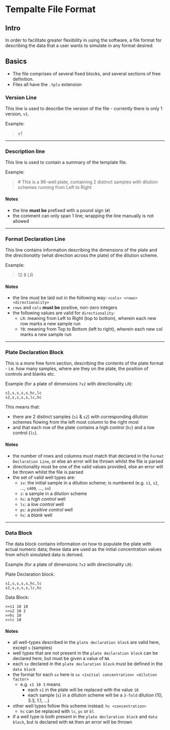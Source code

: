 # Tempalte File Format 

## Intro 

In order to facilitate greater flexibility in using the software, a file format for describing the data that a user 
wants to simulate in any format desired.

## Basics 

- The file comprises of several fixed blocks, and several sections of free definition.
- Files all have the `.tplx` extension 

### Version Line 

This line is used to describe the version of the file - currently there is only 1 version, `v1`.

Example:
>v1

---

### Description line 

This line is used to contain a summary of the template file. 

Example: 
> \# This is a 96-well plate, containing 2 distinct samples with dilution schemes running from Left to Right

#### Notes 
- the line **must be** prefixed with a pound sign (`#`)
- the comment can only span 1 line; wrapping the line manually is not allowed  

---

### Format Declaration Line 

This line contains information describing the dimensions of the plate and the _directionality_ (what direction 
across the plate) of the dilution scheme.

Example:
>12 8 LR

#### Notes
- the line must be laid out in the following way: `<cols> <rows> <directionality>`
- `rows` and `cols` **must be** positive, non-zero integers
- the following values are valid for `directionality`:
  - `LR`: meaning from Left to Right (top to bottom), wherein each new row marks a new sample run 
  - `TB`: meaning from Top to  Bottom (left to right), wherein each new col marks a new sample run 

--- 

### Plate Declaration Block 
This is a more free form section, describing the contents of the plate format - i.e. how many samples, where are they on 
the plate, the position of controls and blanks etc. 

Example (for a plate of dimensions `7x2` with directionality `LR`):
```
s1,s,s,s,s,hc,lc
s2,s,s,s,s,lc,hc
```

This means that: 

- there are 2 distinct samples (`s1` & `s2`) with corresponding dilution schemes flowing from the left most column to the right most
- and that each row of the plate contains a high control (`hc`) and a low control (`lc`). 

#### Notes
- the number of rows and columns must match that declared in the `Format Declaration Line`, or else an error will be thrown
whilst the file is parsed 
- directionality must be one of the valid values provided, else an error will be thrown whilst the file is parsed 
- the set of valid well types are:
  - `sx`: the initial sample in a dilution scheme; is numbered (e.g. `s1`, `s2`, ..., `s400`, ..., `sx`)
  - `s`: a sample in a dilution scheme 
  - `hc`: a _high control_ well
  - `lc`: a _low control_ well
  - `pc`: a _positive control_ well
  - `hc`: a _blank_ well

---

### Data Block 

The data block contains information on how to populate the plate with actual numeric data; these data are used as the initial
concentration values from which simulated data is derived.

Example (for a plate of dimensions `7x2` with directionality `LR`):

Plate Declaration block:
```
s1,s,s,s,s,hc,lc
s2,s,s,s,s,lc,hc
```

Data Block:
```
>>s1 10 10
>>s2 10 2
>>hc 10
>>lc 10
```

#### Notes
- all well-types described in the `plate declaration block` are valid here, except `s` (samples) 
- well types that are not present in the `plate declaration block` can be declared here, but must be given a value of `NA`
- each `sx` declared in the `plate declaration block` must be defined in the `data block`
- the format for each `sx` here is `sx <initial concentration> <dilution factor>`
  - e.g. `s1 10 3` means 
    - each `s1` in the plate will be replaced with the value `10` 
    - each sample (`s`) in a dilution scheme will be a `3-fold` dilution (10, 3.3, 1.1, ...)
- other well types follow this scheme instead: `hc <concentration>` 
  - `hc` can be replaced with `lc`, `pc` or `bl`
- if a well type is both present in the `plate declaration block` and `data block`, but is declared with `NA` then an error will be thrown
